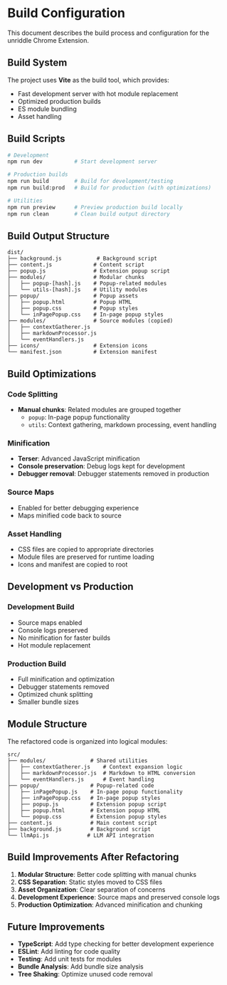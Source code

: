 # Build Configuration

This document describes the build process and configuration for the unriddle Chrome Extension.

## Build System

The project uses **Vite** as the build tool, which provides:
- Fast development server with hot module replacement
- Optimized production builds
- ES module bundling
- Asset handling

## Build Scripts

```bash
# Development
npm run dev          # Start development server

# Production builds
npm run build        # Build for development/testing
npm run build:prod   # Build for production (with optimizations)

# Utilities
npm run preview      # Preview production build locally
npm run clean        # Clean build output directory
```

## Build Output Structure

```
dist/
├── background.js           # Background script
├── content.js             # Content script
├── popup.js               # Extension popup script
├── modules/               # Modular chunks
│   ├── popup-[hash].js    # Popup-related modules
│   └── utils-[hash].js    # Utility modules
├── popup/                 # Popup assets
│   ├── popup.html         # Popup HTML
│   ├── popup.css          # Popup styles
│   └── inPagePopup.css    # In-page popup styles
├── modules/               # Source modules (copied)
│   ├── contextGatherer.js
│   ├── markdownProcessor.js
│   └── eventHandlers.js
├── icons/                 # Extension icons
└── manifest.json          # Extension manifest
```

## Build Optimizations

### Code Splitting
- **Manual chunks**: Related modules are grouped together
  - `popup`: In-page popup functionality
  - `utils`: Context gathering, markdown processing, event handling

### Minification
- **Terser**: Advanced JavaScript minification
- **Console preservation**: Debug logs kept for development
- **Debugger removal**: Debugger statements removed in production

### Source Maps
- Enabled for better debugging experience
- Maps minified code back to source

### Asset Handling
- CSS files are copied to appropriate directories
- Module files are preserved for runtime loading
- Icons and manifest are copied to root

## Development vs Production

### Development Build
- Source maps enabled
- Console logs preserved
- No minification for faster builds
- Hot module replacement

### Production Build
- Full minification and optimization
- Debugger statements removed
- Optimized chunk splitting
- Smaller bundle sizes

## Module Structure

The refactored code is organized into logical modules:

```
src/
├── modules/              # Shared utilities
│   ├── contextGatherer.js    # Context expansion logic
│   ├── markdownProcessor.js  # Markdown to HTML conversion
│   └── eventHandlers.js      # Event handling
├── popup/                # Popup-related code
│   ├── inPagePopup.js    # In-page popup functionality
│   ├── inPagePopup.css   # In-page popup styles
│   ├── popup.js          # Extension popup script
│   ├── popup.html        # Extension popup HTML
│   └── popup.css         # Extension popup styles
├── content.js            # Main content script
├── background.js         # Background script
└── llmApi.js            # LLM API integration
```

## Build Improvements After Refactoring

1. **Modular Structure**: Better code splitting with manual chunks
2. **CSS Separation**: Static styles moved to CSS files
3. **Asset Organization**: Clear separation of concerns
4. **Development Experience**: Source maps and preserved console logs
5. **Production Optimization**: Advanced minification and chunking

## Future Improvements

- **TypeScript**: Add type checking for better development experience
- **ESLint**: Add linting for code quality
- **Testing**: Add unit tests for modules
- **Bundle Analysis**: Add bundle size analysis
- **Tree Shaking**: Optimize unused code removal 